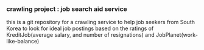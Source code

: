 ### crawling project : job search aid service

this is a git repository for a crawling service to help job seekers from South Korea to look for ideal job postings based on the ratings of KreditJob(average salary, and number of resignations) and JobPlanet(work-like-balance)



